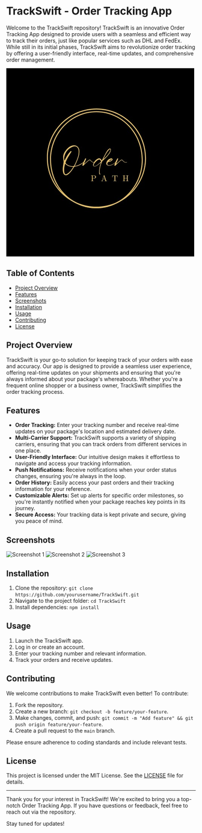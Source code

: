 # TrackSwift - Order Tracking App

Welcome to the TrackSwift repository! TrackSwift is an innovative Order Tracking App designed to provide users with a seamless and efficient way to track their orders, just like popular services such as DHL and FedEx. While still in its initial phases, TrackSwift aims to revolutionize order tracking by offering a user-friendly interface, real-time updates, and comprehensive order management.

![TrackSwift App Logo](client/public/orderpath_logo.jpg)

## Table of Contents

- [Project Overview](#project-overview)
- [Features](#features)
- [Screenshots](#screenshots)
- [Installation](#installation)
- [Usage](#usage)
- [Contributing](#contributing)
- [License](#license)

## Project Overview

TrackSwift is your go-to solution for keeping track of your orders with ease and accuracy. Our app is designed to provide a seamless user experience, offering real-time updates on your shipments and ensuring that you're always informed about your package's whereabouts. Whether you're a frequent online shopper or a business owner, TrackSwift simplifies the order tracking process.

## Features

- **Order Tracking:** Enter your tracking number and receive real-time updates on your package's location and estimated delivery date.
- **Multi-Carrier Support:** TrackSwift supports a variety of shipping carriers, ensuring that you can track orders from different services in one place.
- **User-Friendly Interface:** Our intuitive design makes it effortless to navigate and access your tracking information.
- **Push Notifications:** Receive notifications when your order status changes, ensuring you're always in the loop.
- **Order History:** Easily access your past orders and their tracking information for your reference.
- **Customizable Alerts:** Set up alerts for specific order milestones, so you're instantly notified when your package reaches key points in its journey.
- **Secure Access:** Your tracking data is kept private and secure, giving you peace of mind.

## Screenshots

![Screenshot 1](screenshots/screenshot1.png)
![Screenshot 2](screenshots/screenshot2.png)
![Screenshot 3](screenshots/screenshot3.png)

## Installation

1. Clone the repository: `git clone https://github.com/yourusername/TrackSwift.git`
2. Navigate to the project folder: `cd TrackSwift`
3. Install dependencies: `npm install`

## Usage

1. Launch the TrackSwift app.
2. Log in or create an account.
3. Enter your tracking number and relevant information.
4. Track your orders and receive updates.

## Contributing

We welcome contributions to make TrackSwift even better! To contribute:

1. Fork the repository.
2. Create a new branch: `git checkout -b feature/your-feature`.
3. Make changes, commit, and push: `git commit -m "Add feature" && git push origin feature/your-feature`.
4. Create a pull request to the `main` branch.

Please ensure adherence to coding standards and include relevant tests.

## License

This project is licensed under the MIT License. See the [LICENSE](LICENSE) file for details.

---

Thank you for your interest in TrackSwift! We're excited to bring you a top-notch Order Tracking App. If you have questions or feedback, feel free to reach out via the repository.

Stay tuned for updates!
